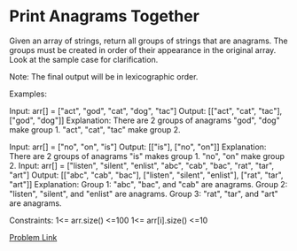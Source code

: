 # Print Anagrams Together

Given an array of strings, return all groups of strings that are anagrams. The groups must be created in order of their appearance in the original array. Look at the sample case for clarification.

Note: The final output will be in lexicographic order.

Examples:

Input: arr[] = ["act", "god", "cat", "dog", "tac"]
Output: [["act", "cat", "tac"], ["god", "dog"]]
Explanation: There are 2 groups of anagrams "god", "dog" make group 1. "act", "cat", "tac" make group 2.

Input: arr[] = ["no", "on", "is"]
Output: [["is"], ["no", "on"]]
Explanation: There are 2 groups of anagrams "is" makes group 1. "no", "on" make group 2.
Input: arr[] = ["listen", "silent", "enlist", "abc", "cab", "bac", "rat", "tar", "art"]
Output: [["abc", "cab", "bac"], ["listen", "silent", "enlist"], ["rat", "tar", "art"]]
Explanation: 
Group 1: "abc", "bac", and "cab" are anagrams.
Group 2: "listen", "silent", and "enlist" are anagrams.
Group 3: "rat", "tar", and "art" are anagrams.

Constraints:
1<= arr.size() <=100
1<= arr[i].size() <=10

[Problem Link](https://www.geeksforgeeks.org/problems/print-anagrams-together/1)